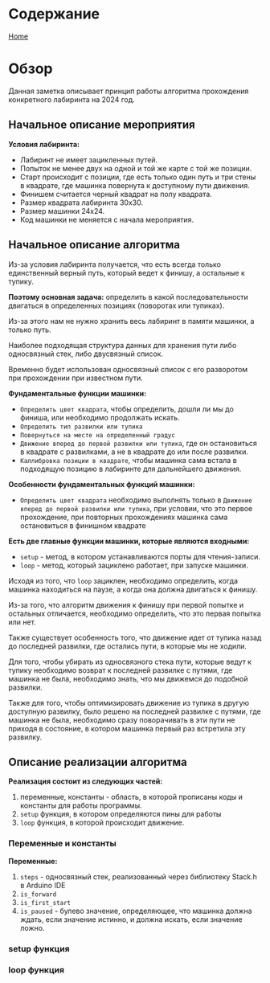 # Содержание

[Home](Home.md)

# Обзор
Данная заметка описывает принцип работы алгоритма прохождения конкретного лабиринта на 2024 год.

## Начальное описание мероприятия
**Условия лабиринта:**
- Лабиринт не имеет зацикленных путей.
- Попыток не менее двух на одной и той же карте с той же позиции.
- Старт происходит с позиции, где есть только один путь и три стены в квадрате, где машинка повернута к доступному пути движения.
- Финишем считается черный квадрат на полу квадрата.
- Размер квадрата лабиринта 30x30.
- Размер машинки 24x24.
- Код машинки не меняется с начала мероприятия.

## Начальное описание алгоритма
Из-за условия лабиринта получается, что есть всегда только единственный верный путь, который ведет к финишу, а остальные к тупику.

**Поэтому основная задача:** определить в какой последовательности двигаться в определенных позициях (поворотах или тупиках).

Из-за этого нам не нужно хранить весь лабиринт в памяти машинки, а только путь.

Наиболее подходящая структура данных для хранения пути либо односвязный стек, либо двусвязный список.

Временно будет использован односвязный список с его разворотом при прохождении при известном пути.

**Фундаментальные функции машинки:**
- `Определить цвет квадрата`, чтобы определить, дошли ли мы до финиша, или необходимо продолжать искать.
- `Определить тип развилки или тупика`
- `Повернуться на месте на определенный градус`
- `Движение вперед до первой развилки или тупика`, где он остановиться в квадрате с развилками, а не в квадрате до или после развилки.
- `Каллибровка позиции в квадрате`, чтобы машинка сама встала в подходящую позицию в лабиринте для дальнейшего движения.

**Особенности фундаментальных функций машинки:**
- `Определить цвет квадрата` необходимо выполнять только в `Движение вперед до первой развилки или тупика`, при условии, что это первое прохождение, при повторных прохождениях машинка сама остановиться в финишном квадрате

**Есть две главные функции машинки, которые являются входными:**
- `setup` - метод, в котором устанавливаются порты для чтения-записи.
- `loop` - метод, который зациклено работает, при запуске машинки.

Исходя из того, что `loop` зациклен, необходимо определить, когда машинка находиться на паузе, а когда она должна двигаться к финишу.

Из-за того, что алгоритм движения к финишу при первой попытке и остальных отличается, необходимо определить, что это первая попытка или нет.

Также существует особенность того, что движение идет от тупика назад до последней развилки, где остались пути, в которые мы не ходили.

Для того, чтобы убирать из односвязного стека пути, которые ведут к тупику необходимо возврат к последней развилке с путями, где машинка не была, необходимо знать, что мы движемся до подобной развилки.

Также для того, чтобы оптимизировать движение из тупика в другую доступную развилку, было решено на последней развилке с путями, где машинка не была, необходимо сразу поворачивать в эти пути не приходя в состояние, в котором машинка первый раз встретила эту развилку.

## Описание реализации алгоритма
**Реализация состоит из следующих частей:**
1. переменные, константы - область, в которой прописаны коды и константы для работы программы.
2. `setup` функция, в котором определяются пины для работы
3. `loop` функция, в которой происходит движение.

### Переменные и константы
**Переменные:**
1. `steps` - односвязный стек, реализованный через библиотеку Stack.h в Arduino IDE
2. `is_forward`
3. `is_first_start`
4. `is_paused` - булево значение, определяющее, что машинка должна ждать, если значение истинно, и должна искать, если значение ложно.

### setup функция


### loop функция

